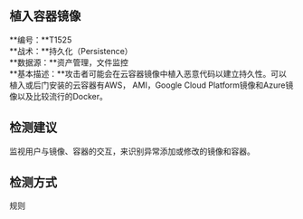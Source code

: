 ## 植入容器镜像  
**编号：**T1525  
**战术：**持久化（Persistence）  
**数据源：**资产管理，文件监控  
**基本描述：**攻击者可能会在云容器镜像中植入恶意代码以建立持久性。可以植入或后门安装的云容器有AWS， AMI，Google Cloud Platform镜像和Azure镜像以及比较流行的Docker。  
## 检测建议  
监视用户与镜像、容器的交互，来识别异常添加或修改的镜像和容器。  
## 检测方式  
规则
